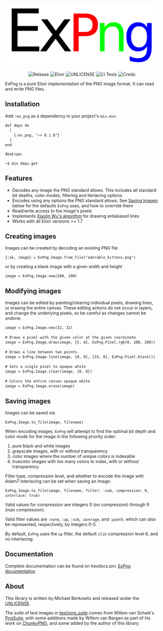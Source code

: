 
<center>

![ExPng](priv/expng.png)

![Release](https://img.shields.io/github/v/tag/mikowitz/ex_png)
![Elixir](https://img.shields.io/badge/elixir-%3E%3D%201.7-blueviolet)
![UNLICENSE](https://img.shields.io/github/license/mikowitz/ex_png)
![CI Tests](https://github.com/mikowitz/ex_png/workflows/CI%20Tests/badge.svg)
![Credo](https://github.com/mikowitz/ex_png/workflows/Credo/badge.svg)

</center>

ExPng is a pure Elixir implementation of the PNG image format. It can read and
write PNG files.

## Installation

Add `:ex_png` as a dependency in your project's `mix.exs`:

    def deps do
      [
        {:ex_png, "~> 0.1.0"}
      ]
    end

And run:

    ~$ mix deps.get

## Features

* Decodes any image the PNG standard allows. This includes all standard bit depths,
    color modes, filtering and iterlacing options
* Encodes using any options the PNG standard allows. See [Saving Images](#saving-images)
    below for the defaults `ExPng` uses, and how to override them
* Read/write access to the image's pixels
* Implements [Xiaolin Wu's algorithm][xw] for drawing antialiased lines
* Works with all Elixir versions >= 1.7


## Creating images

Images can be created by decoding an existing PNG file

    {:ok, image} = ExPng.Image.from_file("adorable_kittens.png")

or by creating a blank image with a given width and height

    image = ExPng.Image.new(200, 100)

## Modifying images

Images can be edited by painting/clearing individual pixels, drawing lines, or
erasing the entire canvas. These editing actions do not occur in layers, and
change the underlying pixels, so be careful as changes cannot be undone.

    image = ExPng.Image.new(32, 32)

    # Draws a pixel with the given color at the given coordinate
    image = ExPng.Image.draw(image, {5, 8}, ExPng.Pixel.rgb(0, 100, 200))

    # Draws a line between two points.
    image = ExPng.Image.line(image, {0, 0}, {15, 8}, ExPng.Pixel.black())

    # Sets a single pixel to opaque white
    image = ExPng.Image.clear(image, {0, 0})

    # Colors the entire canvas opaque white
    image = ExPng.Image.erase(image)

## Saving images

Images can be saved via

    ExPng.Image.to_file(image, filename)

When encoding images, `ExPng` will attempt to find the optimal bit depth and
color mode for the image in the following priority order:

1. pure black and white images
2. grayscale images, with or without transparency
3. color images where the number of unique colors is indexable
4. truecolor images with too many colors to index, with or without transparency

Filter type, compression level, and whether to encode the image with Adam7
interlacing can be set when saving an image:

    ExPng.Image.to_file(image, filename, filter: :sub, compression: 9, interlace: true)

Valid values for compression are integers 0 (no compression) through 9 (max compression).

Valid filter values are `:none`, `:up`, `:sub`, `:average`, and `:paeth`, which
can also be represented, respectively, by integers 0-5.

By default, `ExPng` uses the `up` filter, the default `zlib` compression
level 6, and no interlacing.

## Documentation

Complete documentation can be found on hexdocs.pm: [ExPng documentation][docs]

## About

This library is written by Michael Berkowitz and released under the [UNLICENSE](UNLICENSE).

The suite of test images in [test/png_suite](test/png_suite) comes from
Willem van Schaik's [PngSuite][pngsuite], with some additions made by
Willem van Bergen as part of his work on [ChunkyPNG][chunky], and some added
by the author of this library.

[xw]: https://en.wikipedia.org/wiki/Xiaolin_Wu%27s_line_algorithm
[i11]: https://github.com/mikowitz/ex_png/issues/11
[pngsuite]: http://www.schaik.com/pngsuite/
[chunky]: https://github.com/wvanbergen/chunky_png
[hexdocs]: https://hexdocs.pm
[docs]: https://hexdocs.pm/ex_png/
